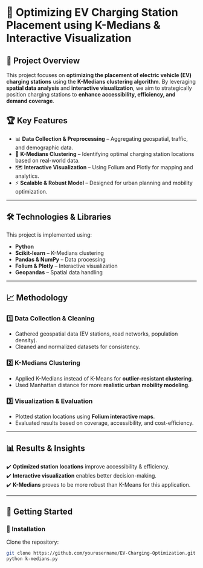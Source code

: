 # 🚀 Optimizing EV Charging Station Placement using K-Medians & Interactive Visualization

## 📌 Project Overview

This project focuses on **optimizing the placement of electric vehicle (EV) charging stations** using the **K-Medians clustering algorithm**. By leveraging **spatial data analysis** and **interactive visualization**, we aim to strategically position charging stations to **enhance accessibility, efficiency, and demand coverage**.

## 🏆 Key Features

- 📊 **Data Collection & Preprocessing** – Aggregating geospatial, traffic, and demographic data.
- 📌 **K-Medians Clustering** – Identifying optimal charging station locations based on real-world data.
- 🗺️ **Interactive Visualization** – Using Folium and Plotly for mapping and analytics.
- ⚡ **Scalable & Robust Model** – Designed for urban planning and mobility optimization.

---

## 🛠️ Technologies & Libraries

This project is implemented using:

- **Python**
- **Scikit-learn** – K-Medians clustering
- **Pandas & NumPy** – Data processing
- **Folium & Plotly** – Interactive visualization
- **Geopandas** – Spatial data handling

---

## 📈 Methodology

### 1️⃣ Data Collection & Cleaning
   - Gathered geospatial data (EV stations, road networks, population density).  
   - Cleaned and normalized datasets for consistency.

### 2️⃣ K-Medians Clustering
   - Applied K-Medians instead of K-Means for **outlier-resistant clustering**.  
   - Used Manhattan distance for more **realistic urban mobility modeling**.

### 3️⃣ Visualization & Evaluation
   - Plotted station locations using **Folium interactive maps**.  
   - Evaluated results based on coverage, accessibility, and cost-efficiency.

---

## 📊 Results & Insights

✔️ **Optimized station locations** improve accessibility & efficiency.  
✔️ **Interactive visualization** enables better decision-making.  
✔️ **K-Medians** proves to be more robust than K-Means for this application.

---

## 🚀 Getting Started

### 📌 Installation

Clone the repository:
```bash
git clone https://github.com/yourusername/EV-Charging-Optimization.git
python k-medians.py
